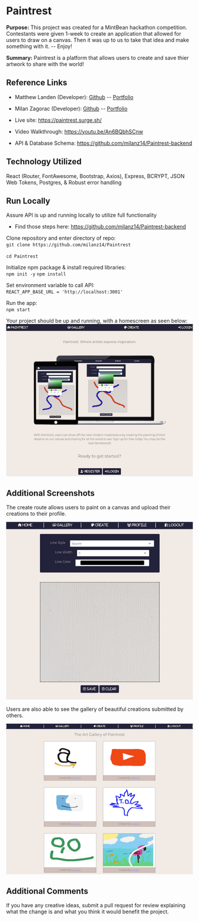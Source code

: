 # Paintrest

**Purpose:** This project was created for a MintBean hackathon competition. Contestants were given 1-week to create an application that allowed for users to draw on a canvas. Then it was up to us to take that idea and make something with it. -- Enjoy!

**Summary:** Paintrest is a platform that allows users to create and save thier artwork to share with the world!

## Reference Links

-   Matthew Landen (Developer): [Github](https://github.com/landen1221) -- [Portfolio](https://www.mattlanden.com/)
-   Milan Zagorac (Developer): [Github](https://github.com/milanz14) -- [Portfolio](https://www.milanz.dev/)

-   Live site: https://paintrest.surge.sh/
-   Video Walkthrough: https://youtu.be/An6BQbhSCnw
-   API & Database Schema: https://github.com/milanz14/Paintrest-backend

## Technology Utilized

React (Router, FontAwesome, Bootstrap, Axios), Express, BCRYPT, JSON Web Tokens, Postgres, & Robust error handling

## Run Locally

Assure API is up and running locally to utilize full functionality

-   Find those steps here: https://github.com/milanz14/Paintrest-backend

Clone repository and enter directory of repo:<br>
`git clone https://github.com/milanz14/Paintrest`

`cd Paintrest`

Initialize npm package & install required libraries:<br>
`npm init -y`
`npm install`

Set environment variable to call API:<br>
`REACT_APP_BASE_URL = 'http://localhost:3001'`

Run the app:<br>
`npm start`

Your project should be up and running, with a homescreen as seen below:
<img src="_/../_images/landing.png">

## Additional Screenshots

The create route allows users to paint on a canvas and upload their creations to their profile.

<img src="_/images/../../_images/create.png" >

Users are also able to see the gallery of beautiful creations submitted by others.

<img src="_/../_images/gallery.png">

## Additional Comments

If you have any creative ideas, submit a pull request for review explaining what the change is and what you think it would benefit the project.
